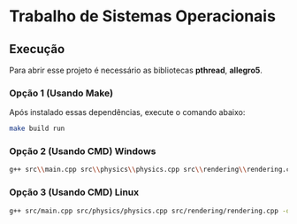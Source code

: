 # Trabalho de Sistemas Operacionais

## Execução
Para abrir esse projeto é necessário as bibliotecas **pthread**, **allegro5**.

### Opção 1 (Usando Make)

Após instalado essas dependências, execute o comando abaixo:
```bash
make build run
```

### Opção 2 (Usando CMD) Windows

```bash
g++ src\\main.cpp src\\physics\\physics.cpp src\\rendering\\rendering.cpp -o executable.exe -Wall -Wextra -Wshadow -Wconversion -lallegro -lallegro_font -lallegro_primitives -lallegro_image
```

### Opção 3 (Usando CMD) Linux

```bash
g++ src/main.cpp src/physics/physics.cpp src/rendering/rendering.cpp -o executable.exe -Wall -Wextra -Wshadow -Wconversion -lallegro -lallegro_font -lallegro_primitives -lallegro_image
```